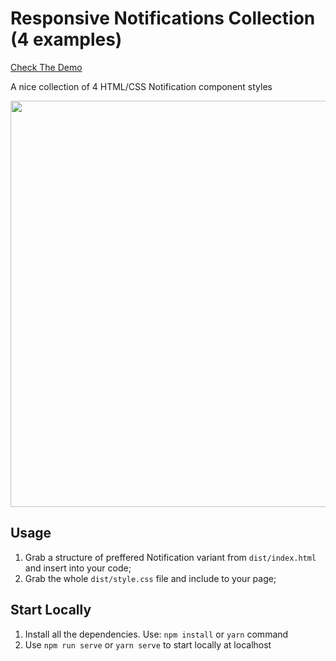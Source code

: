 # Responsive Notifications Collection (4 examples)

[Check The Demo](https://codepen.io/nat-davydova/full/QWQvJjB)

A nice collection of 4 HTML/CSS Notification component styles

<img src="https://eisenpar.com/work-imgs/notifications.png" width="650" />

## Usage

1. Grab a structure of preffered Notification variant from `dist/index.html` and insert into your code;
2. Grab the whole `dist/style.css` file and include to your page;

## Start Locally

1. Install all the dependencies. Use: `npm install` or `yarn` command
2. Use `npm run serve` or `yarn serve` to start locally at localhost
